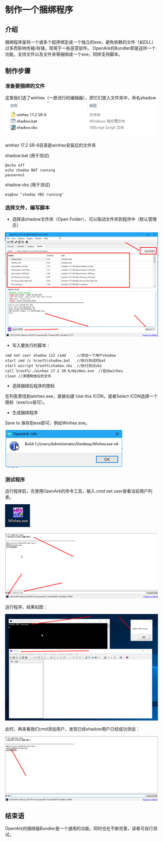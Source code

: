 # 制作一个捆绑程序

## 介绍

捆绑程序是将一个或多个程序绑定成一个独立的exe，避免依赖的文件（如DLL）过多而影响传输/存储，常用于一些恶意软件。
OpenArk的Bundler即是这样一个功能，支持文件以及文件夹等捆绑成一个exe，同样支持脚本。

## 制作步骤

### 准备要捆绑的文件

这里我们选了winhex（一款流行的编辑器），把它们放入文件夹中，命名shadow
![winhex](制作捆绑程序.res/1.png)

winhex 17.2 SR-6目录是winhex安装后的文件夹

shadow.bat (用于测试)
```
@echo off
echo shadow BAT running
pause>nul
```

shadow.vbs (用于测试)
```
msgbox "shadow VBS running"
```

### 选择文件，编写脚本
* 选择该shadow文件夹（Open Folder），可以拖动文件夹到程序中（默认管理员）

![](制作捆绑程序.res/2.png)

* 写入要执行的脚本：
```
cmd net user shadow 123 /add     //添加一个用户shadow
start cmd /c %root%\shadow.bat   //执行测试的bat
start wscript %root%\shadow.vbs  //执行测试vbs
call %root%/./winhex 17.2 SR-6/WinHex.exe  //启动winhex
clean //清理释放后的文件
```

* 选择捆绑后程序的图标

在列表里找到winhex.exe，直接右键 Use this ICON，或者Select ICON选择一个图标（exe/ico皆可）。

* 生成捆绑程序

Save to 保存到exe即可，例如Winhex.exe。

![](制作捆绑程序.res/3.png)

### 测试程序
运行程序前，先使用OpenArk的命令工具，输入.cmd net user查看当前用户列表。

![](制作捆绑程序.res/4.png)

![](制作捆绑程序.res/5.png)

运行程序，结果如图：

![](制作捆绑程序.res/6.png)

此时，再来看我们cmd添加用户，发现已经shadow用户已经成功添加：

![](制作捆绑程序.res/7.png)

## 结束语
OpenArk的捆绑器Bundler是一个通用的功能，同时也在不断完善，读者可自行测试。